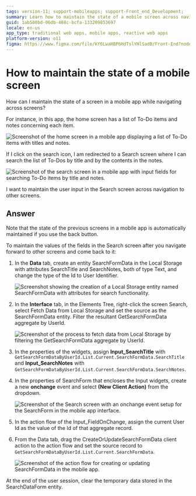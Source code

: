 ```yaml
---
tags: version-11; support-mobileapps; support-Front_end_Development;
summary: Learn how to maintain the state of a mobile screen across navigation in OutSystems 11 (O11) using local storage and client actions.
guid: 1ab580bd-06db-488c-bcfa-133209853697
locale: en-us
app_type: traditional web apps, mobile apps, reactive web apps
platform-version: o11
figma: https://www.figma.com/file/kY6LwaHBP6HdTslYHlSadB/Front-End?node-id=844:44
---
```


# How to maintain the state of a mobile screen

How can I maintain the state of a screen in a mobile app while navigating across screens?

For instance, in this app, the home screen has a list of To-Do items and notes concerning each item. 

![Screenshot of the home screen in a mobile app displaying a list of To-Do items with titles and notes.](images/maintain-state-1.png "Home Screen with To-Do List")

If I click on the search icon, I am redirected to a Search screen where I can search the list of To-Dos by title and by the contents in the notes. 

![Screenshot of the search screen in a mobile app with input fields for searching To-Do items by title and notes.](images/maintain-state-2.png "Search Screen Interface")

I want to maintain the user input in the Search screen across navigation to other screens.

## Answer

Note that the state of the previous screens in a mobile app is automatically maintained if you use the back button.

To maintain the values of the fields in the Search screen after you navigate forward to other screens and come back to it:

1. In the **Data** tab, create an entity SearchFormData in the Local Storage with attributes SearchTitle and SearchNotes, both of type Text, and change the type of the Id to User Identifier.

    ![Screenshot showing the creation of a Local Storage entity named SearchFormData with attributes for search functionality.](images/maintain-state-5.png "Local Storage Entity Creation")

1. In the **Interface** tab, in the Elements Tree, right-click the screen Search, select Fetch Data from Local Storage and set the source as the SearchFormData entity. Filter the resultant GetSearchFormData aggregate by UserId.

    ![Screenshot of the process to fetch data from Local Storage by filtering the GetSearchFormData aggregate by UserId.](images/maintain-state-6.png "Fetching Data from Local Storage")

1. In the properties of the widgets, assign **Input_SearchTitle** with `GetSearchFormDataByUserId.List.Current.SearchFormData.SearchTitle` and **Input_SearchNotes** with `GetSearchFormDataByUserId.List.Current.SearchFormData.SearchNotes`.

1. In the properties of SearchForm that encloses the Input widgets, create a new **onchange** event and select **(New Client Action)** from the dropdown.

    ![Screenshot of the Search screen with an onchange event setup for the SearchForm in the mobile app interface.](images/maintain-state-7.png "Search Screen OnChange Event")

1. In the action flow of the Input_FieldOnChange, assign the current User Id as the value of the Id of that aggregate record.

1. From the Data tab, drag the CreateOrUpdateSearchFormData client action to the action flow and set the source record to `GetSearchFormDataByUserId.List.Current.SearchFormData`.

   ![Screenshot of the action flow for creating or updating SearchFormData in the mobile app.](images/maintain-state-8.png "Create or Update Data Action Flow")

At the end of the user session, clear the temporary data stored in the SearchDataForm entity.